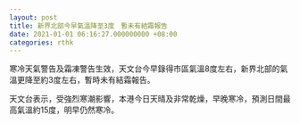 ```yaml
---
layout: post
title: 新界北部今早氣溫降至3度　暫未有結霜報告
date: 2021-01-01 06:16:27.000000000 +08:00
categories: rthk
---
```


寒冷天氣警告及霜凍警告生效，天文台今早錄得市區氣溫8度左右，新界北部的氣溫更降至約3度左右，暫時未有結霜報告。

天文台表示，受強烈寒潮影響，本港今日天晴及非常乾燥，早晚寒冷，預測日間最高氣溫約15度，明早仍然寒冷。
